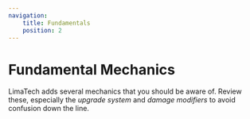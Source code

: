 ```yaml
---
navigation:
    title: Fundamentals
    position: 2
---
```


# Fundamental Mechanics

LimaTech adds several mechanics that you should be aware of. Review these, especially the *upgrade system*
and *damage modifiers* to avoid confusion down the line.

<SubPages />